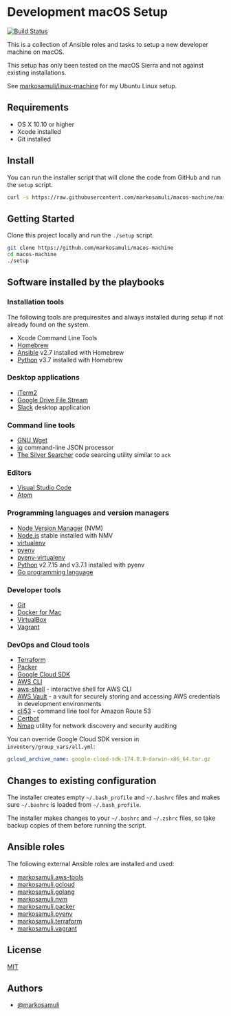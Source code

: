 # Development macOS Setup

[![Build Status](https://travis-ci.org/markosamuli/macos-machine.svg?branch=master)](https://travis-ci.org/markosamuli/macos-machine)

This is a collection of Ansible roles and tasks to setup a new developer machine
on macOS.

This setup has only been tested on the macOS Sierra and not against existing
installations.

See [markosamuli/linux-machine](https://github.com/markosamuli/linux-machine) for my Ubuntu Linux setup.

## Requirements

- OS X 10.10 or higher
- Xcode installed
- Git installed

## Install

You can run the installer script that will clone the code from GitHub and run
the `setup` script.

```bash
curl -s https://raw.githubusercontent.com/markosamuli/macos-machine/master/install.sh | bash -
```

## Getting Started

Clone this project locally and run the `./setup` script.

```bash
git clone https://github.com/markosamuli/macos-machine
cd macos-machine
./setup
```

## Software installed by the playbooks

### Installation tools

The following tools are prequiresites and always installed during setup if not
already found on the system.

- Xcode Command Line Tools
- [Homebrew](https://brew.sh/)
- [Ansible](https://www.ansible.com/) v2.7 installed with Homebrew
- [Python](https://www.python.org/) v3.7 installed with Homebrew

### Desktop applications

- [iTerm2](https://www.iterm2.com/)
- [Google Drive File Stream](https://support.google.com/drive/answer/7329379?hl=en)
- [Slack](https://slack.com/downloads/osx) desktop application

### Command line tools

- [GNU Wget](https://www.gnu.org/software/wget/)
- [jq](https://stedolan.github.io/jq/) command-line JSON processor
- [The Silver Searcher](https://github.com/ggreer/the_silver_searcher) code
  searcing utility similar to `ack`

### Editors

- [Visual Studio Code](https://code.visualstudio.com/)
- [Atom](https://atom.io/)

### Programming languages and version managers

- [Node Version Manager](https://github.com/creationix/nvm) (NVM)
- [Node.js](https://nodejs.org/en/) stable installed with NMV
- [virtualenv](https://virtualenv.pypa.io/en/latest/)
- [pyenv](https://github.com/pyenv/pyenv)
- [pyenv-virtualenv](https://github.com/pyenv/pyenv-virtualenv)
- [Python](https://www.python.org/) v2.7.15 and v3.7.1 installed with pyenv
- [Go programming language](https://golang.org/)

### Developer tools

- [Git](https://git-scm.com/)
- [Docker for Mac](https://docs.docker.com/docker-for-mac/)
- [VirtualBox](https://www.virtualbox.org/)
- [Vagrant](https://www.vagrantup.com/)

### DevOps and Cloud tools

- [Terraform](https://www.terraform.io/)
- [Packer](https://packer.io/)
- [Google Cloud SDK](https://cloud.google.com/sdk/)
- [AWS CLI](https://aws.amazon.com/cli/)
- [aws-shell](https://github.com/awslabs/aws-shell) - interactive shell for
  AWS CLI
- [AWS Vault](https://github.com/99designs/aws-vault) - a vault for securely
  storing and accessing AWS credentials in development environments
- [cli53](https://github.com/barnybug/cli53) - command line tool for Amazon
  Route 53
- [Certbot](https://certbot.eff.org/)
- [Nmap](https://nmap.org/) utility for network discovery and security auditing

You can override Google Cloud SDK version in `inventory/group_vars/all.yml`:

```yaml
gcloud_archive_name: google-cloud-sdk-174.0.0-darwin-x86_64.tar.gz
```

## Changes to existing configuration

The installer creates empty `~/.bash_profile` and `~/.bashrc` files and makes
sure `~/.bashrc` is loaded from `~/.bash_profile`.

The installer makes changes to your `~/.bashrc` and `~/.zshrc` files, so take
backup copies of them before running the script.

## Ansible roles

The following external Ansible roles are installed and used:

- [markosamuli.aws-tools](https://github.com/markosamuli/ansible-aws-tools)
- [markosamuli.gcloud](https://github.com/markosamuli/ansible-gcloud)
- [markosamuli.golang](https://github.com/markosamuli/ansible-golang)
- [markosamuli.nvm](https://github.com/markosamuli/ansible-nvm)
- [markosamuli.packer](https://github.com/markosamuli/ansible-packer)
- [markosamuli.pyenv](https://github.com/markosamuli/ansible-pyenv)
- [markosamuli.terraform](https://github.com/markosamuli/ansible-terraform)
- [markosamuli.vagrant](https://github.com/markosamuli/ansible-vagrant)

## License

[MIT](LICENSE)

## Authors

- [@markosamuli](https://github.com/markosamuli)
